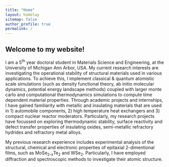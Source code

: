 ```yaml
---
title: "Home"
layout: homelay
sitemap: false
author_profile: true
permalink: /
---
```


## Welcome to my website!

I am a 5<sup>th</sup> year doctoral student in Materials Science and Engineering, at the University of Michigan Ann Arbor, USA. My current research interests are investigating the operational stability of structural materials used in various applications. To achieve this, I implement classical & quantum atomistic scale simulations (such as density functional theory, ab initio molecular dynamics, potential energy landscape methods) coupled with larger monte carlo and computational thermodynamics simulations to compute time dependent material properties.  Through academic projects and internships, I have gained familiarity with metallic and insulating materials that are used in 1) automobile components, 2) high temperature heat exchangers and 3) compact nuclear reactor moderators. Particularly, my research projects have focussed on exploring  thermodynamic stability, surface reactivity and defect transfer properties of insulating oxides, semi-metallic refractory hydrides and refractory metal alloys.

My previous research experience includes experimental analysis of the structural, chemical and electronic properties of epitaxial 2-dimentional films, such as MoSe<sub>2-x</sub>Te<sub>2</sub> and WSe<sub>2</sub>. Particularly, I have employed diffraction and spectroscopic methods to investigate their atomic structure. 


